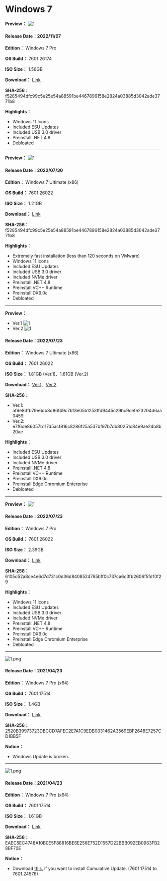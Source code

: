 # Windows 7

**Preview：**
![1](https://github.com/WhatTheBlock/WindowsSimplify/blob/master/preview/7601.26174_221107.png)

#### Release Date：2022/11/07

**Edition：** Windows 7 Pro

**OS Build：** 7601.26174

**ISO Size：** 1.56GB

**Download：** [Link](https://github.com/WhatTheBlock/WindowsSimplify/releases/download/iso/7601.26174_221107.iso)

**SHA-256：** f5285494dfc99c5e25e54a88591be4467896158e2824a03885d3042ade3771b8

**Highlights：**
- Windows 11 Icons
- Included ESU Updates
- Included USB 3.0 driver
- Preinstall .NET 4.8
- Debloated

----

**Preview：**
![1](/preview/7601.26022_x86_220730.png)

#### Release Date：2022/07/30

**Edition：** Windows 7 Ultimate (x86)

**OS Build：** 7601.26022

**ISO Size：** 1.21GB

**Download：** [Link](https://gmnfuedutw-my.sharepoint.com/:u:/g/personal/40543229_gm_nfu_edu_tw/Ee0L_R0GIgVAuuUr2lPi9e0B99dDdVeDW4ktyffsdO0KXA?e=NTN1nm)

**SHA-256：** f5285494dfc99c5e25e54a88591be4467896158e2824a03885d3042ade3771b8

**Highlights：**
- Extremely fast installation (less than 120 seconds on VMware)
- Windows 11 Icons
- Included ESU Updates
- Included USB 3.0 driver
- Included NVMe driver
- Preinstall .NET 4.8
- Preinstall VC++ Runtime
- Preinstall DX9.0c
- Debloated

----

**Preview：**
- Ver.1
![1](/preview/7601.26022_x86_220723.png)
- Ver.2
![1](/preview/7601.26022_x86_220723_2.png)

#### Release Date：2022/07/23

**Edition：** Windows 7 Ultimate (x86)

**OS Build：** 7601.26022

**ISO Size：** 1.81GB (Ver.1)、1.61GB (Ver.2)

**Download：** [Ver.1](https://gmnfuedutw-my.sharepoint.com/:u:/g/personal/40543229_gm_nfu_edu_tw/ER25UBNX_rNOrNKjmGsVHhQBn-S3M6fp4727pEUc-3eRnw?e=6woINX)、[Ver.2](https://gmnfuedutw-my.sharepoint.com/:u:/g/personal/40543229_gm_nfu_edu_tw/ESDilBqaE0ZDv8TbgyS4CFkBFT0rpBpm45r71-ud9YzJuw?e=qyu8Tk)

**SHA-256：**
- Ver.1: af6e83fb79e6db8d86f49c7bf3e05b1253ffd9445c29bc9cefe23204d6aa0459
- Ver.2: e7f6de86057b117d5acf816c8286f25a537bf97b7db80251c84e9ae24b8b20ae

**Highlights：**
- Included ESU Updates
- Included USB 3.0 driver
- Included NVMe driver
- Preinstall .NET 4.8
- Preinstall VC++ Runtime
- Preinstall DX9.0c
- Preinstall Edge Chromium Enterprise
- Debloated

----

**Preview：**
![1](/preview/7601.26022_220723.png)

#### Release Date：2022/07/23

**Edition：** Windows 7 Pro

**OS Build：** 7601.26022

**ISO Size：** 2.39GB

**Download：** [Link](https://drive.google.com/uc?export=download&id=1264sPqyS4d44XKwEC1S-rf67GLo8VZBU)

**SHA-256：** 6105d52a8ce4e6d7d731c0d36d8408524765bff0c737ca6c3fb2606f5fd10f29

**Highlights：**
- Windows 11 Icons
- Included ESU Updates
- Included USB 3.0 driver
- Included NVMe driver
- Preinstall .NET 4.8
- Preinstall VC++ Runtime
- Preinstall DX9.0c
- Preinstall Edge Chromium Enterprise
- Debloated

----

![1.png](/preview/Win7_Pro_(7601.17514)_en_20210423-2.png)

#### Release Date：2021/04/23

**Edition：** Windows 7 Pro (x64)

**OS Build：** 7601.17514

**ISO Size：** 1.4GB

**Download：** [Link](http://tiny.cc/w7_en_20210423_2f_o)

**SHA-256：** 2520B39973723DBCCD7AFEC2E7A1C9EDB0331462A3569EBF2648E7257CD1BB5F

**Notice：**
- Windows Update is broken.

----

![1.png](/preview/Win7_Pro_(7601.17514)_en_20210423.png)

#### Release Date：2021/04/23

**Edition：** Windows 7 Pro (x64)

**OS Build：** 7601.17514

**ISO Size：** 1.61GB

**Download：** [Link](http://tiny.cc/w7_en_20210423_f_o)

**SHA-256：** EAEC5EC4748A10B0E5F88816BE6E256E752D1557D22BBB092EB0963FB28BF70E

**Notice：**
- Download [this](https://github.com/WhatTheBlock/WindowsSimplify/releases/download/v2021.04.23/7601.17514_to_7601.24576.exe), if you want to install Cumulative Update. (7601.17514 to 7601.24576)
